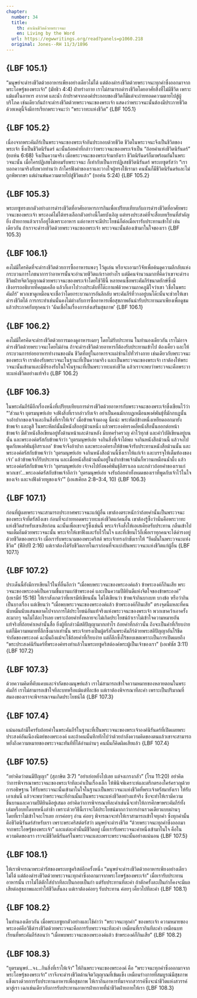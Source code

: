 ```yaml
---
chapter:
  number: 34
  title:
    th: ดำเนินชีวิตด้วยพระวจนะ
    en: Living by the Word
  url: https://egwwritings.org/read?panels=p1060.218
  original: Jones--RH 11/3/1896
---
```


## {LBF 105.1}

“มนุษย์จะดำรงชีวิตด้วยอาหารเพียงอย่างเดียวไม่ได้ แต่ต้องดำรงชีวิตด้วยพระวจนะทุกคำซึ่งออกมาจากพระโอษฐ์ของพระเจ้า” (มัทธิว 4:4) ฝ่ายร่างกาย เราไม่สามารถดำรงชีวิตโดยอาศัยสิ่งที่ไม่มีชีวิต เพราะแม้แต่ในอาหาร อากาศ และน้ำ ถ้าปราศจากองค์ประกอบของชีวิตก็มีแต่จะถ่ายทอดความตายไปสู่ผู้บริโภค เช่นเดียวกันถ้าจะดำรงชีวิตด้วยพระวจนะของพระเจ้า แสดงว่าพระวจนะนั้นต้องมีประกายชีวิต ด้วยเหตุนี้จึงมีการเรียกพระวจนะว่า “พระวาทะแห่งชีวิต” {LBF 105.1}

## {LBF 105.2}

เนื่องจากพระคัมภีร์เป็นพระวจนะของพระเจ้าอันประกอบด้วยชีวิต ชีวิตในพระวจนะจึงเป็นชีวิตของพระเจ้า ซึ่งเป็นชีวิตนิรันดร์ ฉะนั้นถ้อยคำที่กล่าวว่าพระวจนะของพระเจ้าเป็น “ถ้อยคำแห่งชีวิตนิรันดร์” (ยอห์น 6:68) จึงเป็นความจริง เมื่อพระวจนะของพระเจ้ามายังเรา ชีวิตนิรันดร์ก็มาพร้อมกันในพระวจนะนั้น เมื่อใครปฏิเสธไม่ยอมรับพระวจนะ ก็เท่ากับเป็นการปฏิเสธชีวิตนิรันดร์ พระเยซูตรัสว่า “เราบอกความจริงกับพวกท่านว่า ถ้าใครฟังคำของเราและวางใจผู้ทรงใช้เรามา คนนั้นก็มีชีวิตนิรันดร์และไม่ถูกพิพากษา แต่ผ่านพ้นความตายไปสู่ชีวิตแล้ว” (ยอห์น 5:24) {LBF 105.2}

## {LBF 105.3}

พระเยซูทรงยกตัวอย่างการดำรงชีวิตที่อาศัยอาหารการกินเพื่อเปรียบเทียบกับการดำรงชีวิตที่อาศัยพระวจนะของพระเจ้า พระองค์ไม่ได้ทรงเลือกตัวอย่างนี้โดยบังเอิญ แต่ทรงประสงค์ที่จะสื่อบทเรียนที่สำคัญยิ่ง ฝ่ายกายแล้วเราก็อยู่ได้เพราะอาหาร แต่อาหารจะมีประโยชน์ก็ต่อเมื่อเรารับประทานเข้าไป เช่นเดียวกัน ถ้าเราจะดำรงชีวิตด้วยพระวจนะของพระเจ้า พระวจนะนั้นต้องเข้ามาในใจของเรา {LBF 105.3}

## {LBF 106.1}

คงไม่มีใครคิดที่จะดำรงชีวิตด้วยการซื้ออาหารแพงๆ ไว้ดูเล่น หรือจะเอามาวิจัยเพื่อค้นดูความลึกลับแห่งกระบวนการโภชนาการว่าอาหารนั้นจะอำนวยชีวิตแก่เราอย่างไร แต่มีคนจำนวนมากที่คิดว่าเขาจะดำรงชีวิตฝ่ายจิตวิญญาณด้วยพระวจนะของพระเจ้าโดยใช้วิธีนี้ หลายคนซื้อพระคัมภีร์ขนาดยักษ์ซึ่งมีเชิงอรรถอธิบายที่คลุมเคลือ แล้วก็เอาไปวางประดับที่โต๊ะกาแฟด้วยความภาคภูมิใจว่าเขา ‘เชื่อในพระคัมภีร์’ พวกเขาดูเหมือนจะเชื่อว่าโดยกระบวนการอันลึกลับ พระคัมภีร์ที่วางอยู่บนโต๊ะนั้นจะช่วยให้เขาดำรงชีวิตได้ การกระทำเช่นนั้นคงไม่ต่างกับการซื้ออาหารเพื่อสุขภาพอันน่ารับประทานมาเพียงเพื่อดูชม แล้วประกาศกับทุกคนว่า ‘ฉันเชื่อในเรื่องการส่งเสริมสุขภาพ’ {LBF 106.1}

## {LBF 106.2}

คงไม่มีใครคิดจะดำรงชีวิตด้วยการมองดูอาหารเฉยๆ โดยไม่รับประทาน ในทำนองเดียวกัน เราไม่อาจดำรงชีวิตด้วยพระวจนะโดยไม่อ่าน ถ้าจะดำรงชีวิตด้วยอาหารก็ต้องรับประทานเข้าไป ต้องเคี้ยว และให้กระบวนการย่อยอาหารทำงานของมัน ชีวิตที่อยู่ในอาหารจะแผ่ซ่านไปทั่วร่างกาย เช่นเดียวกับพระวจนะของพระเจ้า เราต้องรับพระวจนะในฐานะที่เป็นความจริง และเป็นพระวจนะของพระเจ้า เราต้องให้พระวจนะนั้นเข้ามาและมีที่รองรับในใจในฐานะที่เป็นพระวาทะแห่งชีวิต แล้วเราจะพบว่าพระวจนะคือพระวาทะแห่งชีวิตอย่างแท้จริง {LBF 106.2}

## {LBF 106.3}

ในพระคัมภีร์มีอีกเรื่องหนึ่งที่เปรียบเทียบการดำรงชีวิตด้วยอาหารกับพระวจนะของพระเจ้าซึ่งเขียนไว้ว่า “‘ส่วนเจ้า บุตรมนุษย์เอ๋ย จงฟังสิ่งที่เรากล่าวกับเจ้า อย่าเป็นคนมักกบฏเหมือนพงศ์พันธุ์ที่มักกบฏนั้น จงอ้าปากของเจ้าและกินสิ่งที่เราให้เจ้า’ เมื่อข้าพเจ้ามองดู นี่แน่ะ พระหัตถ์ข้างหนึ่งเหยียดออกมายังข้าพเจ้า และดูสิ ในพระหัตถ์นั้นมีหนังสืออยู่ม้วนหนึ่ง แล้วพระองค์ทรงคลี่หนังสือนั้นออกต่อหน้าข้าพเจ้า มีตัวหนังสือเขียนอยู่ทั้งด้านหน้าและด้านหลัง มีบทคร่ำครวญ คำไว้ทุกข์ และคำวิบัติเขียนอยู่บนนั้น และพระองค์ตรัสกับข้าพเจ้าว่า ‘บุตรมนุษย์เอ๋ย จงกินสิ่งที่เจ้าได้พบ จงกินหนังสือม้วนนี้ แล้วจงไปพูดกับพงศ์พันธุ์อิสราเอล’ ข้าพเจ้าจึงอ้าปาก และพระองค์ทรงให้ข้าพเจ้ารับประทานหนังสือม้วนนั้น และพระองค์ตรัสกับข้าพเจ้าว่า ‘บุตรมนุษย์เอ๋ย จงกินหนังสือม้วนนี้ซึ่งเราให้แก่เจ้า และบรรจุให้เต็มท้องของเจ้า’ แล้วข้าพเจ้าก็รับประทาน และเมื่อหนังสือม้วนนั้นอยู่ในปากข้าพเจ้ามันก็หวานเหมือนน้ำผึ้ง แล้วพระองค์ตรัสกับข้าพเจ้าว่า ‘บุตรมนุษย์เอ๋ย เจ้าจงไปยังพงศ์พันธุ์อิสราเอล และกล่าวถ้อยคำของเราแก่พวกเขา’…พระองค์ตรัสกับข้าพเจ้าอีกว่า ‘บุตรมนุษย์เอ๋ย จงรับถ้อยคำทั้งหมดของเราที่พูดกับเจ้าไว้ในใจของเจ้า และจงฟังด้วยหูของเจ้า’” (เอเสเคียล 2:8–3:4, 10) {LBF 106.3}

## {LBF 107.1}

ก่อนที่ผู้เผยพระวจนะสามารถประกาศพระวจนะแก่ผู้อื่น เขาต้องตระหนักว่าถ้อยคำนั้นเป็นพระวจนะของพระเจ้าที่ตรัสถึงเขา ก่อนที่จะถ่ายทอดพระวาทะแห่งชีวิตแก่คนอื่น เขาต้องรู้ซึ้งว่านั่นคือพระวาทะแห่งชีวิตสำหรับเขาเสียก่อน ฉะนั้นเพื่อเขาจะรู้ซึ้งเช่นนี้ พระเจ้าจึงสั่งให้เอเสเคียลรับประทาน กลืนเข้าไปจนเต็มอิ่มด้วยพระวจนะนั้น พระเจ้าให้เขาฟังและรับไว้ในใจ และที่เขียนไว้ก็เพื่อเราทุกคนจะได้ดำรงอยู่ด้วยชีวิตของพระเจ้า เมื่อเรารับพระนามของพระคริสต์ พระเจ้าทรงกำชับเราให้ “ยึดมั่นในพระวจนะแห่งชีวิต” (ฟีลิปปี 2:16) แต่เราต้องได้รับชีวิตภายในเราก่อนที่จะแบ่งปันพระวจนะแห่งชีวิตแก่ผู้อื่น {LBF 107.1}

## {LBF 107.2}

ประเด็นนี้ยังมีการเขียนไว้ในที่อื่นอีกว่า “เมื่อพบพระวจนะของพระองค์แล้ว ข้าพระองค์ก็กินเสีย พระวจนะของพระองค์เป็นความชื่นบานแก่ข้าพระองค์ และเป็นความปีติยินดีแห่งจิตใจของข้าพระองค์” (เยเรมีย์ 15:16) ให้เราสังเกตว่าที่เยเรมีย์เขียนนั้น ไม่ได้เขียนว่า ข้าพเจ้ากินบางบท บางข้อ หรือว่ากินเป็นบางเรื่อง แต่เขียนว่า “เมื่อพบพระวจนะของพระองค์แล้ว ข้าพระองค์ก็กินเสีย” ตรงจุดนี้แหละที่คนนับหมื่นนับแสนพลาดไปจากการได้ประโยชน์อันแท้จริงแห่งพระวจนะของพระเจ้า พวกเขาคว้าเอาครั้งละมากๆ จนไม่ได้อะไรเลย เพราะถ้อยคำทั้งหลายจะไม่เกิดประโยชน์ถ้าเราไม่เข้าใจความหมายอันแท้จริงที่ถ้อยคำเหล่านั้นสื่อ ยิ่งผู้ที่กล่าวมีสติปัญญามากเท่าไร ถ้อยคำที่กล่าวนั้น ถึงจะเป็นคำที่เรียบง่ายแต่ก็มีความหมายที่ลึกซึ้งมากเท่านั้น พระเจ้าทรงเป็นผู้ตรัสในพระคัมภีร์ด้วยพระสติปัญญาอันไร้ขีดจำกัดของพระองค์ ฉะนั้นถึงแม้จะใช้ถ้อยคำที่เรียบง่าย แต่ก็ลึกซึ้งไร้ขอบเขตเพราะเป็นการเปิดเผยถึง “พระประสงค์นิรันดร์ที่พระองค์ทรงทำแล้วในพระเยซูคริสต์องค์พระผู้เป็นเจ้าของเรา” (เอเฟซัส 3:11) {LBF 107.2}

## {LBF 107.3}

ด้วยความคิดที่คับแคบและจำกัดของมนุษย์แล้ว เราไม่สามารถเข้าใจความหมายของหลายตอนในพระคัมภีร์ เราไม่สามารถเข้าใจทีละบทหรือแม้แต่ทีละข้อ แต่เราต้องพิจารณาทีละคำ เพราะเป็นปริมาณที่สมองของเราจะพิจารณาจนเกิดประโยชน์ได้ {LBF 107.3}

## {LBF 107.4}

แน่นอนถ้ามีใครรับถ้อยคำในพระคัมภีร์ในฐานะที่เป็นพระวจนะของพระเจ้าองค์นิรันดร์ที่เปิดเผยพระประสงค์อันเนืองนิตย์ของพระองค์ และถ้าคนนั้นทึกทักไปว่าด้วยกำลังความคิดของตนแล้วเขาจะสามารถหยั่งถึงความหมายของพระวจนะทันทีที่ได้อ่านผ่านๆ คนนั้นก็คิดผิดเสียแล้ว {LBF 107.4}

## {LBF 107.5}

“อย่าคิดว่าตนมีปัญญา” (สุภาษิต 3:7) “อย่าเย่อหยิ่งไปเลย แต่จงเกรงกลัว” (โรม 11:20) อย่าคิดว่าการพิจารณาพระวจนะของพระเจ้าทีละคำเป็นเรื่องเล็ก ให้พินิจพิเคราะห์และตรึกตรองใคร่ครวญด้วยการอธิษฐาน ให้รับพระวจนะนั้นเข้ามาในใจในฐานะเป็นพระวจนะแห่งชีวิตที่พระเจ้าตรัสมายังเรา ให้รับเอาเช่นนี้ แล้วจะพบว่าพระวจนะที่อ่านนั้นเป็นพระวจนะแห่งชีวิตอย่างแท้จริง ซึ่งจะทำให้เรามีความชื่นบานและความปีติยินดีอยู่เสมอ อย่าคิดว่าการพิจารณาทีละคำเช่นนี้จะทำให้การศึกษาพระคัมภีร์ทั้งเล่มหรือบทใดบทหนึ่งล่าช้า เพราะด้วยวิธีนี้เราจะได้ประโยชน์มากกว่าการอ่านรวดเดียวแบบผ่านๆ โดยที่เราไม่เข้าใจอะไรเลย การค่อยๆ อ่าน ค่อยๆ พิจารณาจะทำให้เราสามารถเข้าใจทุกคำ ซึ่งทุกคำนั้นคือชีวิตนิรันดร์สำหรับเรา เพราะพระคริสต์ตรัสว่า มนุษย์จะดำรงชีวิต “ด้วยพระวจนะทุกคำซึ่งออกมาจากพระโอษฐ์ของพระเจ้า” และแต่ละคำนั้นมีชีวิตอยู่ เมื่อเรารับพระวจนะคำหนึ่งเข้ามาในใจ คือในความคิดของเรา เราจะมีชีวิตนิรันดร์ในพระวจนะและเพราะพระวจนะนั้นอย่างแน่นอน {LBF 107.5}

## {LBF 108.1}

ให้เราพิจารณาพระดำรัสของพระเยซูคริสต์อีกครั้งหนึ่ง “มนุษย์จะดำรงชีวิตด้วยอาหารเพียงอย่างเดียวไม่ได้ แต่ต้องดำรงชีวิตด้วยพระวจนะทุกคำซึ่งออกมาจากพระโอษฐ์ของพระเจ้า” เมื่อเรารับประทานอาหารนั้น เราไม่ได้ตักใส่ปากทีละเป็นกอบเป็นกำ แต่รับประทานทีละคำ ถ้าตักครั้งละเป็นกำก็คงจะมีผลเสียต่อสุขภาพและทำให้ชีวิตสั้นลง แต่เราต้องค่อยๆ รับประทาน ค่อยๆ เคี้ยวไปทีละคำ {LBF 108.1}

## {LBF 108.2}

ในทำนองเดียวกัน เมื่อพระเยซูยกตัวอย่างและใช้คำว่า “พระวจนะทุกคำ” ของพระเจ้า ความหมายของพระองค์คือวิธีดำรงชีวิตด้วยพระวจนะคือการรับพระวจนะทีละคำ เหมือนที่เรากินทีละคำ เหมือนบทเรียนที่พระคัมภีร์สอนว่า “เมื่อพบพระวจนะของพระองค์แล้ว ข้าพระองค์ก็กินเสีย” {LBF 108.2}

## {LBF 108.3}

“บุตรมนุษย์…จง…กินสิ่งที่เราให้เจ้า” ให้กินพระวจนะของพระองค์ คือ “พระวจนะทุกคำซึ่งออกมาจากพระโอษฐ์ของพระเจ้า” เราจึงจะดำรงชีวิตด้านจิตวิญญาณที่เข้มแข็ง เหมือนร่างกายที่สมบูรณ์มีสุขภาพแข็งแรงด้วยการรับประทานอาหารเพื่อสุขภาพ ให้เรากินอาหารที่มาจากสวรรค์ซึ่งจะนำชีวิตแห่งสวรรค์มาสู่เรา เฉกเช่นเดียวกับการรับประทานอาหารฝ่ายกายที่นำชีวิตฝ่ายกายให้เรา {LBF 108.3}
